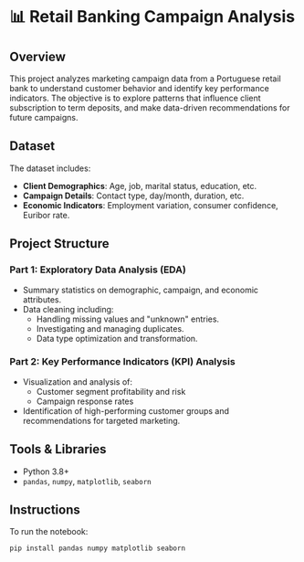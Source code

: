 # 📊 Retail Banking Campaign Analysis

## Overview
This project analyzes marketing campaign data from a Portuguese retail bank to understand customer behavior and identify key performance indicators. The objective is to explore patterns that influence client subscription to term deposits, and make data-driven recommendations for future campaigns.

## Dataset
The dataset includes:
- **Client Demographics**: Age, job, marital status, education, etc.
- **Campaign Details**: Contact type, day/month, duration, etc.
- **Economic Indicators**: Employment variation, consumer confidence, Euribor rate.

## Project Structure
### Part 1: Exploratory Data Analysis (EDA)
- Summary statistics on demographic, campaign, and economic attributes.
- Data cleaning including:
  - Handling missing values and "unknown" entries.
  - Investigating and managing duplicates.
  - Data type optimization and transformation.

### Part 2: Key Performance Indicators (KPI) Analysis
- Visualization and analysis of:
  - Customer segment profitability and risk
  - Campaign response rates
- Identification of high-performing customer groups and recommendations for targeted marketing.

## Tools & Libraries
- Python 3.8+
- `pandas`, `numpy`, `matplotlib`, `seaborn`

## Instructions
To run the notebook:
```bash
pip install pandas numpy matplotlib seaborn
